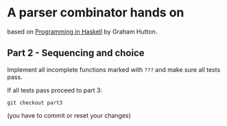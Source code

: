 # A parser combinator hands on

based on [Programming in Haskell](http://www.cs.nott.ac.uk/~pszgmh/pih.html) by Graham Hutton.

## Part 2 - Sequencing and choice

Implement all incomplete functions marked with `???` and make sure all tests pass.

If all tests pass proceed to part 3:

    git checkout part3
    
(you have to commit or reset your changes)
